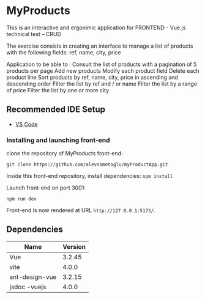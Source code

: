 # MyProducts

This is an interactive and ergonimic application for FRONTEND - Vue.js technical test – CRUD

The exercise consists in creating an interface to manage a list of products with the following fields:
ref, name, city, price

Application to be able to :
Consult the list of products with a pagination of 5 products per page
Add new products
Modify each product field
Delete each product line
Sort products by ref, name, city, price in ascending and descending order
Filter the list by ref and / or name
Filter the list by a range of price
Filter the list by one or more city

## Recommended IDE Setup

- [VS Code](https://code.visualstudio.com/)

### Installing and launching front-end

clone the repository of MyProducts front-end:

`git clone https://github.com/alevsametoglu/myProductApp.git`

Inside this front-end repository, install dependencies:
`npm install`

Launch front-end on port 3001:

`npm run dev`

Front-end is now rendered at URL `http://127.0.0.1:5173/`.

## Dependencies

| Name           | Version |
| -------------- | ------- |
| Vue            | 3.2.45  |
| vite           | 4.0.0   |
| ant-design-vue | 3.2.15  |
| jsdoc -vuejs   | 4.0.0   |
